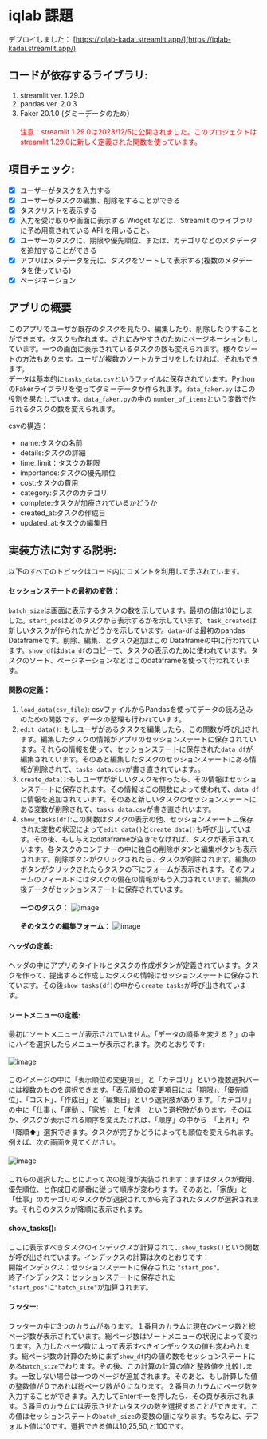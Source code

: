 # iqlab 課題
デプロイしました： [https://iqlab-kadai.streamlit.app/](https://iqlab-kadai.streamlit.app/)

## コードが依存するライブラリ:
1. streamlit ver. 1.29.0
2. pandas ver. 2.0.3
3. Faker 20.1.0 (ダミーデータのため）<br/><br/>
<span style="color:red"> 注意：streamlit 1.29.0は2023/12/5に公開されました。このプロジェクトは streamlit 1.29.0に新しく定義された関数を使っています。</span>
## 項目チェック:
- [x] ユーザーがタスクを入力する
- [x] ユーザーがタスクの編集、削除をすることができる
- [x] タスクリストを表示する
- [x] 入力を受け取りや画面に表示する Widget などは、Streamlit のライブラリに予め用意されている API を用いること。
- [x] ユーザーのタスクに、期限や優先順位、または、カテゴリなどのメタデータを追加することができる
- [x] アプリはメタデータを元に、タスクをソートして表示する(複数のメタデータを使っている)
- [x] ページネーション

## アプリの概要
このアプリでユーザが既存のタスクを見たり、編集したり、削除したりすることができます。タスクも作れます。されにみやすさのためにページネーションもしています。一つの画面に表示されているタスクの数も変えられます。様々なソートの方法もあります。ユーザが複数のソートカテゴリをしたければ、それもできます。<br/>
データは基本的に```tasks_data.csv```というファイルに保存されています。PythonのFakerライブラリを使ってダミーデータが作られます。```data_faker.py``` はこの役割を果たしています。```data_faker.py```の中の ```number_of_items```という変数で作られるタスクの数を変えられます。

csvの構造：
- name:タスクの名前
- details:タスクの詳細
- time_limit：タスクの期限
- importance:タスクの優先順位
- cost:タスクの費用
- category:タスクのカテゴリ
- complete:タスクが加療されているかどうか
- created_at:タスクの作成日
- updated_at:タスクの編集日

## 実装方法に対する説明:
以下のすべてのトピックはコード内にコメントを利用して示されています。
#### セッションステートの最初の変数：
```batch_size```は画面に表示するタスクの数を示しています。最初の値は10にしました。```start_pos```はどのタスクから表示するかを示しています。```task_created```は新しいタスクが作られたかどうかを示しています。```data-df```は最初のpandas Dataframeです。削除、編集、とタスク追加はこの Dataframeの中に行われています。```show_df```は```data_df```のコピーで、タスクの表示のために使われています。タスクのソート、ページネーションなどはこのdataframeを使って行われています。

#### 関数の定義：
1. ```load_data(csv_file)```: csvファイルからPandasを使ってデータの読み込みのための関数です。データの整理も行われています。
2. ```edit_data()```: もしユーザがあるタスクを編集したら、この関数が呼び出されます。編集したタスクの情報がアプリのセッションステートに保存されています。それらの情報を使って、セッションステートに保存された```data_df```が編集されています。そのあと編集したタスクのセッションステートにある情報が削除されて、```tasks_data.csv```が書き直されています。。
3. ```create_data()```:もしユーザが新しいタスクを作ったら、その情報はセッションステートに保存されます。その情報はこの関数によって使われて、```data_df```に情報を追加されています。そのあと新しいタスクのセッションステートにある変数が削除されて、```tasks_data.csv```が書き直されいます。
4. ```show_tasks(df)```:この関数はタスクの表示の他、セッションステート二保存された変数の状況によって```edit_data()```と```create_data()```も呼び出しています。その後、もし与えたdataframeが空きでなければ、タスクが表示されています。各タスクのコンテナーの中に独自の削除ボタンと編集ボタンも表示されます。削除ボタンがクリックされたら、タスクが削除されます。編集のボタンがクリックされたらタスクの下にフォームが表示されます。そのフォームのフィールドにはタスクの偏在の情報がもう入力されています。編集の後データがセッションステートに保存されています。<br/> <br/>
**一つのタスク**：
![image](https://github.com/slbotbm/streamlit-things/assets/45287790/f4ebcfd1-0130-464e-9a70-fba2ab90b67f)<br/><br/>
**そのタスクの編集フォーム**：
![image](https://github.com/slbotbm/streamlit-things/assets/45287790/a757c25a-90a2-4406-923a-29c0b8750bce)

#### ヘッダの定義:
ヘッダの中にアプリのタイトルとタスクの作成ボタンが定義されています。タスクを作って、提出すると作成したタスクの情報はセッションステートに保存されています。その後```show_tasks(df)```の中から```create_tasks```が呼び出されています。
#### ソートメニューの定義:
最初にソートメニューが表示されていません。「データの順番を変える？」の中にハイを選択したらメニューが表示されます。次のとおりです:<br/><br/>
![image](https://github.com/slbotbm/streamlit-things/assets/45287790/42389daf-3544-428b-9d58-2bffc57fcb21) <br/><br/>
このイメージの中に「表示順位の変更項目」と「カテゴリ」という複数選択バーには複数のものを選択できます。「表示順位の変更項目には「期限」、「優先順位」、「コスト」、「作成日」と「編集日」という選択肢があります。「カテゴリ」の中に「仕事」、「運動」、「家族」と「友達」という選択肢があります。そのほか、タスクが表示される順序を変えたければ、「順序」の中から　「上昇⬇️」や「降順⬆️」選択できます。タスクが完了かどうによっても順位を変えられます。例えば、次の画面を見てください。<br/><br/>
![image](https://github.com/slbotbm/streamlit-things/assets/45287790/97b46cb2-e85a-4726-988f-fe6c5437dea7)　<br/><br/>
これらの選択したことによって次の処理が実装されます：まずはタスクが費用、優先順位、と作成日の順番に従って順序が変わります。そのあと、「家族」と「仕事」のカテゴリのタスクがが選択されてから完了されたタスクが選択されます。それらのタスクが降順に表示されます。

#### show_tasks():
ここに表示すべきタスクのインデックスが計算されて、```show_tasks()```という関数が呼び出されています。インデックスの計算は次のとおりです：<br/>
開始インデックス：セッションステートに保存された ```"start_pos"```。<br/>
終了インデックス：セッションステートに保存された ```"start_pos"```に```"batch_size"```が加算されます。

#### フッター:
 フッターの中に3つのカラムがあります。１番目のカラムに現在のページ数と総ページ数が表示されています。総ページ数はソートメニューの状況によって変わります。入力したページ数によって表示すべきインデックスの値も変わられます。総ページ数の計算のためにまず```show_df```内の値の数をセッションステートにある```batch_size```でわります。その後、この計算の計算の値と整数値を比較します。一致しない場合は一つのページが追加されます。そのあと、もし計算した値の整数値が０であれば総ページ数が０になります。２番目のカラムにページ数を入力することができます。入力してEnterキーを押したら、その頁が表示されます。３番目のカラムには表示させたいタスクの数を選択することができます。この値はセッションステートの```batch_size```の変数の値になります。ちなみに、デフォルト値は10です。選択できる値は10,25,50,と100です。

